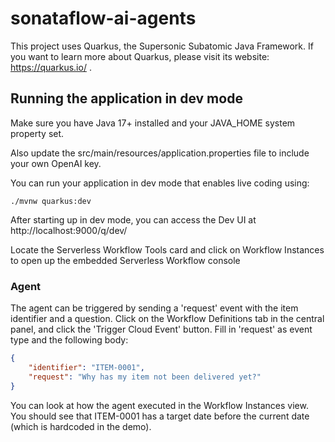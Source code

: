 # sonataflow-ai-agents

This project uses Quarkus, the Supersonic Subatomic Java Framework.
If you want to learn more about Quarkus, please visit its website: https://quarkus.io/ .

## Running the application in dev mode

Make sure you have Java 17+ installed and your JAVA_HOME system property set.

Also update the src/main/resources/application.properties file to include your own OpenAI key.

You can run your application in dev mode that enables live coding using:
```shell script
./mvnw quarkus:dev
```

After starting up in dev mode, you can access the Dev UI at http://localhost:9000/q/dev/

Locate the Serverless Workflow Tools card and click on Workflow Instances to open up the embedded Serverless Workflow console

### Agent

The agent can be triggered by sending a 'request' event with the item identifier and a question.
Click on the Workflow Definitions tab in the central panel, and click the 'Trigger Cloud Event' button.
Fill in 'request' as event type and the following body:
```json
{
    "identifier": "ITEM-0001",
    "request": "Why has my item not been delivered yet?"
}
```
You can look at how the agent executed in the Workflow Instances view.
You should see that ITEM-0001 has a target date before the current date (which is hardcoded in the demo).